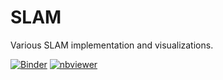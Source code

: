 # SLAM
Various SLAM implementation and visualizations.

[![Binder](https://mybinder.org/badge.svg)](https://mybinder.org/v2/gh/chenchen2015/SLAM/master?filepath=%2FPython)
[![nbviewer](https://camo.githubusercontent.com/bfeb5472ee3df9b7c63ea3b260dc0c679be90b97/68747470733a2f2f696d672e736869656c64732e696f2f62616467652f72656e6465722d6e627669657765722d6f72616e67652e7376673f636f6c6f72423d66333736323626636f6c6f72413d346434643464)](https://nbviewer.jupyter.org/github/chenchen2015/SLAM/tree/master/)
